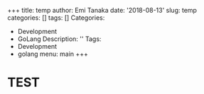 +++
title: temp
author: Emi Tanaka
date: '2018-08-13'
slug: temp
categories: []
tags: []
Categories:
  - Development
  - GoLang
Description: ''
Tags:
  - Development
  - golang
menu: main
+++

# TEST